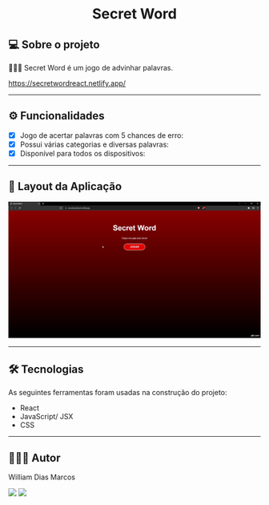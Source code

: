 <h1 align="center"> Secret Word </h1>

## 💻 Sobre o projeto

🕵🏻‍♂️ Secret Word é um jogo de advinhar palavras.

https://secretwordreact.netlify.app/

---

## ⚙️ Funcionalidades

- [x] Jogo de acertar palavras com 5 chances de erro:
- [x] Possui várias categorias e diversas palavras:
- [x] Disponível para todos os dispositivos:

---

## 📱 Layout da Aplicação

 <p text  align="center">
<img img width= "700" src= "https://github.com/William-Dias-Marcos/Secret_Word_React/blob/main/to_readme/gif.gif"> 
</p>

---

## 🛠 Tecnologias

As seguintes ferramentas foram usadas na construção do projeto:

- React
- JavaScript/ JSX
- CSS

---

## 👨🏼‍💻 Autor

William Dias Marcos

 <a href = "mailto:william.diasmarcos@gmail.com"><img src="https://img.shields.io/badge/-Gmail-%23333?style=for-the-badge&logo=gmail&logoColor=white"        target="_blank"></a>
 <a href="https://www.linkedin.com/in/william-dias-marcos-25981a192" target="_blank"><img src="https://img.shields.io/badge/-LinkedIn-%230077B5?style=for-the-badge&logo=linkedin&logoColor=white" target="_blank"></a>
